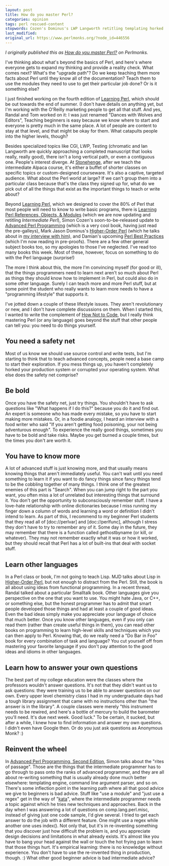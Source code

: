 ```yaml
---
layout: post
title: How do you master Perl?
categories: opinion
tags: perl rescued-content
stopwords: Cozen's Dominus's LWP Langworth retitling templating horked gethostbyname
last_modified:
original_url: https://www.perlmonks.org/?node_id=446556
---
```


*I originally published this as [How do you master Perl?](https://www.perlmonks.org/?node_id=446556) on Perlmonks.*

I've thinking about what's beyond the basics of Perl, and here's where everyone gets to expand my thinking and provide a reality check. What comes next? What's the "upgrade path"? Do we keep teaching them more facts about Perl until they know all of the documentation? Teach them to use the modules they need to use to get their particular job done? Or is it something else?

I just finished working on the fourth edition of [Learning Perl](https://www.learning-perl.com/), which should be out towards the end of summer. (I don't have details on anything yet, but I'm working with the O'Reilly marketing people to get all that stuff.  And yes, Randal and Tom worked on it: I was just renamed "Dances with Wolves and Editors", Teaching beginners is easy because we know where to start and everyone is pretty much in the same place. A lot of people are content to stay at that level, and that might be okay for them. What catapults people into the higher levels, though?

Besides specialized topics like CGI, LWP, Testing (chromatic and Ian Langworth are quickly approaching a completed manuscript that looks really, really good), there isn't a long vertical path, or even a contiguous one.  People's interest diverge. At [Stonehenge](http://www.stonehenge.com), after we teach the intermediate Alpaca course, it's either a buffet of shorter classes on specific topics or custom-designed courseware. It's also a captive, targeted audience. What about the Perl world at large? If we can't group them into a particular class because that's the class they signed up for, what do we pick out of all the things that exist as the important things to teach or write about?

Beyond [Learning Perl](https://www.learning-perl.com/), which we designed to cover the 80% of Perl that most people will need to know to write basic programs, there is [Learning Perl References, Objects, & Modules](http://www.intermediateperl.com) (which we are now updating and retitling *Intermediate Perl*), Simon Cozen's soon-to-be-released update to [Advanced Perl Programming](http://www.oreilly.com/catalog/advperl2/) (which is a very cool book, having just read the pre-galleys), Mark Jason Dominus's [Higher-Order Perl](http://perl.plover.com/hop/) (which he talks about in [my interview with him](http://www.theperlreview.com/Interviews/mjd-hop-20050407.html?pm)), and Damian's upcoming [Perl Best Practices](https://amzn.to/2OusJNE) (which I'm now reading in pre-proofs). There are a few other general subject books too, so my apologies to those I've neglected.  I've read too many books this week. Most of these, however, focus on something to do with the Perl language (surprise!)

The more I think about this, the more I'm convincing myself (for good or ill), that the things programmers need to learn next aren't so much about Perl as things they should know how to implement in Perl, but could also do in some other language. Surely I can teach more and more Perl stuff, but at some point the student who really wants to learn more needs to have a "programming lifestyle" that supports it.

I've jotted down a couple of these lifestyle issues. They aren't revolutionary or new, and I don't have complete discussions on them. When I started this, I wanted to write the complement of [How Not to Code](/2004-10-21-how-not-to-code/), but I really think mastering Perl (or any language) goes beyond the stuff that other people can tell you: you need to do things yourself.

## You need a safety net

Most of us know we should use source control and write tests, but I'm starting to think that to teach advanced concepts, people need a base camp to start their exploration.  If you mess things up, you haven't completely horked your production system or corrupted your operating system. What else does the safety net comprise?

## Be bold

Once you have the safety net, just try things. You shouldn't have to ask questions like "What happens if I do this?" because you do it and find out.  An expert is someone who has made every mistake, so you have to start making more mistakes. Or, in a foodie analogy, I heard an interview with a food writer who said "If you aren't getting food poisoning, your not being adventurous enough".  To experience the really good things, sometimes you have to be bold and take risks. Maybe you get burned a couple times, but the times you don't are worth it.

## You have to know more

A lot of advanced stuff is just knowing more, and that usually means knowing things that aren't immediately useful.  You can't wait until you need something to learn it if you want to do fancy things since fancy things tend to be the cobbling together of many things. I think one of the greatest enemies of this part is "Search". When you can jump right to the part you want, you often miss a lot of unrelated but interesting things that surround it. You don't get the opportunity to subconsciously remember stuff. I have a love-hate relationship with online dictionaries because I miss running my finger down a column of words and learning a word or definition I didn't intend to learn. As part of this, I recommend to my beginner Perl students that they read all of [doc://perlvar] and [doc://perlfunc], although I stress they don't have to try to remember any of it.  Some day in the future, they may remember that there is a function called gethostbyname (or kill, or whatever).  They may not remember exactly what it was or how it worked, but they should recall that Perl has a lot of built-ins that deal with socket stuff.

## Learn other languages

In a Perl class or book, I'm not going to teach Lisp.  MJD talks about Lisp in [Higher-Order Perl](http://perl.plover.com/hop/), but not enough to distract from the Perl. Still, the book is all about using ideas from functional programming. In a recent thread, Randal talked about a particular Smalltalk book. Other languages give you perspective on the one that you want to use. You might hate Java, or C++, or something else, but the honest programmer has to admit that smart people developed those things and had at least a couple of good ideas. Even the bad ideas simply make you appreciate your language of choice that much better. Once you know other languages, even if you only can read them (rather than create useful things in them), you can read other books on programming to learn high-level skills and techniques which you can then apply to Perl. Knowing that, do we really need a "Do Bar in Foo" book for every combination of task and language? You cut yourself off from mastering your favorite language if you don't pay attention to the good ideas and idioms in other languages.

## Learn how to answer your own questions

The best part of my college education were the classes where the professors wouldn't answer questions.  It's not that they didn't want us to ask questions: they were training us to be able to answer questions on our own. Every upper level chemistry class I had in my undergraduate days had a tough library assignment that came with no instructions other than "the answer is in the library". A couple classes were merely "this instrument needs to be rewired, and here's a bottle of mercury to build the barometer you'll need. It's due next week. Good luck." To be certain, it sucked, but after a while, I knew how to find information and answer my own questions.  I didn't even have Google then. Or do you just ask questions as Anonymous Monk? :)

## Reinvent the wheel

In [Advanced Perl Programming, Second Edition](https://amzn.to/397vfB6), Simon talks about the "rites of passage". Those are the things that the intermediate programmer has to go through to pass onto the ranks of advanced programmer, and they are all about re-writing something that is usually already done much better elsewhere: templating engine, command line argument parser, and so on. There's some inflection point in the learning path where all that good advice we give to beginners is bad advice.  Stuff like "use a module" and "just use a regex" get in the way of "[kata](https://en.wikipedia.org/wiki/Kata_(programming))", where the intermediate programmer needs a topic against which he tries new techniques and approaches. Back in the day when I was answering a lot of questions on comp.lang.perl.misc, instead of giving just one code sample, I'd give several. I tried to get each answer to do the job with a different feature. One might use a regex while another one uses index(). Not only that, but it's in re-inventing something that you discover just how difficult the problem is, and you appreciate design decisions and limitations in what already exists. It's almost like you have to bang your head against the wall or touch the hot frying pan to learn that those things hurt. It's empirical learning: there is no knowledge without experience. You don't have to use the re-invented thing in production, though. :) What other good beginner advice is bad intermediate advice?
